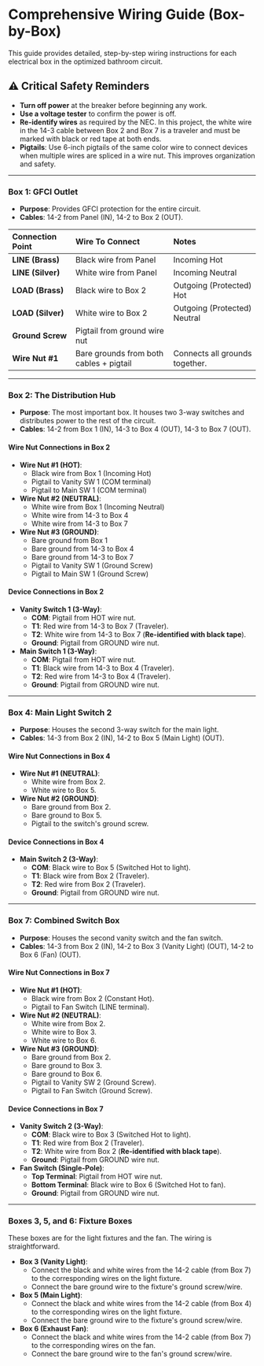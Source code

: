 # Comprehensive Wiring Guide (Box-by-Box)

This guide provides detailed, step-by-step wiring instructions for each electrical box in the optimized bathroom circuit.

## ⚠️ Critical Safety Reminders
- **Turn off power** at the breaker before beginning any work.
- **Use a voltage tester** to confirm the power is off.
- **Re-identify wires** as required by the NEC. In this project, the white wire in the 14-3 cable between Box 2 and Box 7 is a traveler and must be marked with black or red tape at both ends.
- **Pigtails**: Use 6-inch pigtails of the same color wire to connect devices when multiple wires are spliced in a wire nut. This improves organization and safety.

---

### Box 1: GFCI Outlet
*   **Purpose**: Provides GFCI protection for the entire circuit.
*   **Cables**: 14-2 from Panel (IN), 14-2 to Box 2 (OUT).

| Connection Point | Wire To Connect                               | Notes                                     |
| :--------------- | :-------------------------------------------- | :---------------------------------------- |
| **LINE (Brass)** | Black wire from Panel                         | Incoming Hot                              |
| **LINE (Silver)**| White wire from Panel                         | Incoming Neutral                          |
| **LOAD (Brass)** | Black wire to Box 2                           | Outgoing (Protected) Hot                  |
| **LOAD (Silver)**| White wire to Box 2                           | Outgoing (Protected) Neutral              |
| **Ground Screw** | Pigtail from ground wire nut                  |                                           |
| **Wire Nut #1**  | Bare grounds from both cables + pigtail       | Connects all grounds together.            |

---

### Box 2: The Distribution Hub
*   **Purpose**: The most important box. It houses two 3-way switches and distributes power to the rest of the circuit.
*   **Cables**: 14-2 from Box 1 (IN), 14-3 to Box 4 (OUT), 14-3 to Box 7 (OUT).

#### Wire Nut Connections in Box 2
-   **Wire Nut #1 (HOT)**:
    -   Black wire from Box 1 (Incoming Hot)
    -   Pigtail to Vanity SW 1 (COM terminal)
    -   Pigtail to Main SW 1 (COM terminal)
-   **Wire Nut #2 (NEUTRAL)**:
    -   White wire from Box 1 (Incoming Neutral)
    -   White wire from 14-3 to Box 4
    -   White wire from 14-3 to Box 7
-   **Wire Nut #3 (GROUND)**:
    -   Bare ground from Box 1
    -   Bare ground from 14-3 to Box 4
    -   Bare ground from 14-3 to Box 7
    -   Pigtail to Vanity SW 1 (Ground Screw)
    -   Pigtail to Main SW 1 (Ground Screw)

#### Device Connections in Box 2
-   **Vanity Switch 1 (3-Way)**:
    -   **COM**: Pigtail from HOT wire nut.
    -   **T1**: Red wire from 14-3 to Box 7 (Traveler).
    -   **T2**: White wire from 14-3 to Box 7 (**Re-identified with black tape**).
    -   **Ground**: Pigtail from GROUND wire nut.
-   **Main Switch 1 (3-Way)**:
    -   **COM**: Pigtail from HOT wire nut.
    -   **T1**: Black wire from 14-3 to Box 4 (Traveler).
    -   **T2**: Red wire from 14-3 to Box 4 (Traveler).
    -   **Ground**: Pigtail from GROUND wire nut.

---

### Box 4: Main Light Switch 2
*   **Purpose**: Houses the second 3-way switch for the main light.
*   **Cables**: 14-3 from Box 2 (IN), 14-2 to Box 5 (Main Light) (OUT).

#### Wire Nut Connections in Box 4
-   **Wire Nut #1 (NEUTRAL)**:
    -   White wire from Box 2.
    -   White wire to Box 5.
-   **Wire Nut #2 (GROUND)**:
    -   Bare ground from Box 2.
    -   Bare ground to Box 5.
    -   Pigtail to the switch's ground screw.

#### Device Connections in Box 4
-   **Main Switch 2 (3-Way)**:
    -   **COM**: Black wire to Box 5 (Switched Hot to light).
    -   **T1**: Black wire from Box 2 (Traveler).
    -   **T2**: Red wire from Box 2 (Traveler).
    -   **Ground**: Pigtail from GROUND wire nut.

---

### Box 7: Combined Switch Box
*   **Purpose**: Houses the second vanity switch and the fan switch.
*   **Cables**: 14-3 from Box 2 (IN), 14-2 to Box 3 (Vanity Light) (OUT), 14-2 to Box 6 (Fan) (OUT).

#### Wire Nut Connections in Box 7
-   **Wire Nut #1 (HOT)**:
    -   Black wire from Box 2 (Constant Hot).
    -   Pigtail to Fan Switch (LINE terminal).
-   **Wire Nut #2 (NEUTRAL)**:
    -   White wire from Box 2.
    -   White wire to Box 3.
    -   White wire to Box 6.
-   **Wire Nut #3 (GROUND)**:
    -   Bare ground from Box 2.
    -   Bare ground to Box 3.
    -   Bare ground to Box 6.
    -   Pigtail to Vanity SW 2 (Ground Screw).
    -   Pigtail to Fan Switch (Ground Screw).

#### Device Connections in Box 7
-   **Vanity Switch 2 (3-Way)**:
    -   **COM**: Black wire to Box 3 (Switched Hot to light).
    -   **T1**: Red wire from Box 2 (Traveler).
    -   **T2**: White wire from Box 2 (**Re-identified with black tape**).
    -   **Ground**: Pigtail from GROUND wire nut.
-   **Fan Switch (Single-Pole)**:
    -   **Top Terminal**: Pigtail from HOT wire nut.
    -   **Bottom Terminal**: Black wire to Box 6 (Switched Hot to fan).
    -   **Ground**: Pigtail from GROUND wire nut.

---

### Boxes 3, 5, and 6: Fixture Boxes
These boxes are for the light fixtures and the fan. The wiring is straightforward.

-   **Box 3 (Vanity Light)**:
    -   Connect the black and white wires from the 14-2 cable (from Box 7) to the corresponding wires on the light fixture.
    -   Connect the bare ground wire to the fixture's ground screw/wire.
-   **Box 5 (Main Light)**:
    -   Connect the black and white wires from the 14-2 cable (from Box 4) to the corresponding wires on the light fixture.
    -   Connect the bare ground wire to the fixture's ground screw/wire.
-   **Box 6 (Exhaust Fan)**:
    -   Connect the black and white wires from the 14-2 cable (from Box 7) to the corresponding wires on the fan.
    -   Connect the bare ground wire to the fan's ground screw/wire.
